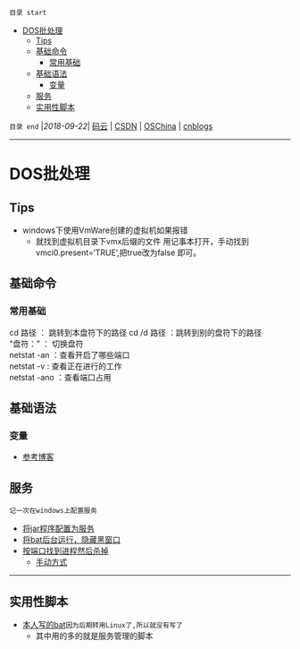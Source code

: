 `目录 start`
 
- [DOS批处理](#dos批处理)
    - [Tips](#tips)
    - [基础命令](#基础命令)
        - [常用基础](#常用基础)
    - [基础语法](#基础语法)
        - [变量](#变量)
    - [服务](#服务)
    - [实用性脚本](#实用性脚本)

`目录 end` |_2018-09-22_| [码云](https://gitee.com/gin9) | [CSDN](http://blog.csdn.net/kcp606) | [OSChina](https://my.oschina.net/kcp1104) | [cnblogs](http://www.cnblogs.com/kuangcp)
****************************************
# DOS批处理

## Tips
- windows下使用VmWare创建的虚拟机如果报错
    - 就找到虚拟机目录下vmx后缀的文件  用记事本打开，手动找到vmci0.present=‘TRUE’,把true改为false 即可。

## 基础命令
### 常用基础

cd 路径 ： 跳转到本盘符下的路径 
cd /d 路径  ：跳转到别的盘符下的路径  
"盘符：” ： 切换盘符  
netstat -an ：查看开启了哪些端口  
netstat -v : 查看正在进行的工作  
netstat -ano ：查看端口占用   


## 基础语法
### 变量
- [参考博客](http://www.jb51.net/article/49196.htm)

## 服务

`记一次在windows上配置服务`
- [将jar程序配置为服务](http://developer.51cto.com/art/201411/456795.htm)
- [将bat后台运行，隐藏黑窗口](http://blog.csdn.net/carl6148/article/details/7905549)
- [按端口找到进程然后杀掉](https://zhidao.baidu.com/question/1430216669082941259.html)
    - [手动方式](https://www.cnblogs.com/moodlxs/p/4145384.html)

*******************************************
## 实用性脚本
- [本人写的bat](https://github.com/Kuangcp/Script/tree/master/bat)`因为后期转用Linux了,所以就没有写了`
    - 其中用的多的就是服务管理的脚本 